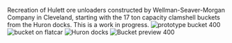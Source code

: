 Recreation of Hulett ore unloaders constructed by Wellman-Seaver-Morgan Company in Cleveland, starting with the 17 ton capacity clamshell buckets from the Huron docks.  This is a work in progress.
![prototype bucket 400](https://github.com/user-attachments/assets/6741b150-f29e-418d-a8d9-33afeecee3fe)
![bucket on flatcar](https://github.com/user-attachments/assets/e556ea38-a46c-4ff1-9598-18db6ab1d247)
![Huron docks](https://github.com/user-attachments/assets/75e15ed4-2ef0-479d-ad8b-df4605566ceb)
![Bucket preview 400](https://github.com/user-attachments/assets/01bbcd8b-30ba-485d-b106-b62ec1bf9ba6)
